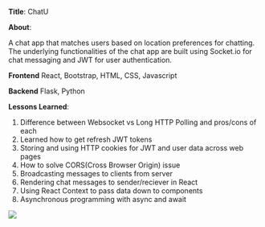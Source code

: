 
**Title**: ChatU


**About**:

A chat app that matches users based on location preferences for chatting. The underlying functionalities of the chat app are built using Socket.io for chat messaging and JWT for user authentication.


**Frontend**
React, Bootstrap, HTML, CSS, Javascript

**Backend**
Flask, Python


**Lessons Learned**:
1) Difference between Websocket vs Long HTTP Polling and pros/cons of each
2) Learned how to get refresh JWT tokens
3) Storing and using HTTP cookies for JWT and user data across web pages
4) How to solve CORS(Cross Browser Origin) issue
5) Broadcasting messages to clients from server
6) Rendering chat messages to sender/reciever in React
7) Using React Context to pass data down to components
8) Asynchronous programming with async and await

![](https://https://thumbs.gfycat.com/AnchoredInfantileGosling-size_restricted.gif)
